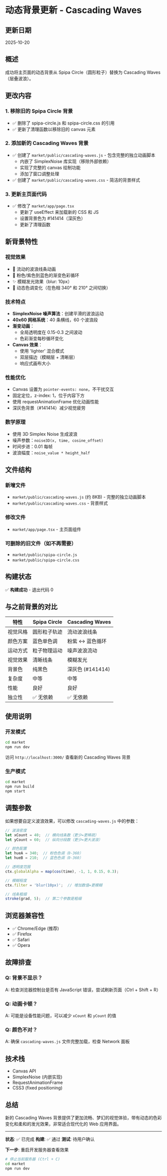 # 动态背景更新 - Cascading Waves

## 更新日期
2025-10-20

## 概述
成功将主页面的动态背景从 Spipa Circle（圆形粒子）替换为 Cascading Waves（层叠波浪）。

## 更改内容

### 1. 移除旧的 Spipa Circle 背景
- ✅ 删除了 spipa-circle.js 和 spipa-circle.css 的引用
- ✅ 更新了清理函数以移除旧的 canvas 元素

### 2. 添加新的 Cascading Waves 背景
- ✅ 创建了 `market/public/cascading-waves.js` - 包含完整的独立动画脚本
  - 内嵌了 SimplexNoise 库实现（移除外部依赖）
  - 实现了完整的 canvas 绘制功能
  - 添加了窗口调整处理
- ✅ 创建了 `market/public/cascading-waves.css` - 简洁的背景样式

### 3. 更新主页面代码
- ✅ 修改了 `market/app/page.tsx`
  - 更新了 useEffect 来加载新的 CSS 和 JS
  - 设置背景色为 #141414（深灰色）
  - 更新了清理函数

## 新背景特性

### 视觉效果
- 🌊 流动的波浪线条动画
- 🎨 粉色/紫色到蓝色的渐变色彩循环
- ✨ 模糊发光效果（blur: 10px）
- 🌈 动态色调变化（在色相 340° 和 210° 之间切换）

### 技术特点
- **SimplexNoise 噪声算法**：创建平滑的波浪运动
- **40x60 网格系统**：40 条横线，60 个波浪段
- **渐变动画**：
  - 全局透明度在 0.15-0.3 之间波动
  - 色彩渐变每秒循环变化
- **Canvas 效果**：
  - 使用 'lighter' 混合模式
  - 双层描边（模糊层 + 清晰层）
  - 响应式画布大小

### 性能优化
- Canvas 设置为 `pointer-events: none`，不干扰交互
- 固定定位，z-index: 1，位于内容下方
- 使用 requestAnimationFrame 优化动画性能
- 深灰色背景（#141414）减少视觉疲劳

### 数学原理
- 使用 3D Simplex Noise 生成波浪
- 噪声参数：`noise3D(x, time, cosine_offset)`
- 时间步进：0.01 每帧
- 波浪幅度：`noise_value * height_half`

## 文件结构

### 新增文件
- `market/public/cascading-waves.js` (约 8KB) - 完整的独立动画脚本
- `market/public/cascading-waves.css` - 背景样式

### 修改文件
- `market/app/page.tsx` - 主页面组件

### 可删除的旧文件（如不再需要）
- `market/public/spipa-circle.js`
- `market/public/spipa-circle.css`

## 构建状态
✅ **构建成功** - 退出代码 0

## 与之前背景的对比

| 特性 | Spipa Circle | Cascading Waves |
|------|--------------|-----------------|
| 视觉风格 | 圆形粒子轨迹 | 流动波浪线条 |
| 颜色方案 | 蓝色单色调 | 粉紫 ↔ 蓝色循环 |
| 运动方式 | 粒子物理运动 | 噪声波浪流动 |
| 视觉效果 | 清晰线条 | 模糊发光 |
| 背景色 | 纯黑色 | 深灰色 (#141414) |
| 复杂度 | 中等 | 中等 |
| 性能 | 良好 | 良好 |
| 独立性 | ✅ 无依赖 | ✅ 无依赖 |

## 使用说明

### 开发模式
```bash
cd market
npm run dev
```

访问 `http://localhost:3000/` 查看新的 Cascading Waves 背景

### 生产模式
```bash
cd market
npm run build
npm start
```

## 调整参数

如果想要自定义波浪效果，可以修改 `cascading-waves.js` 中的参数：

```javascript
// 波浪密度
let xCount = 40;  // 横向线条数（更少=更稀疏）
let yCount = 60;  // 纵向分段数（更少=更大波浪）

// 颜色配置
let hueA = 340;  // 粉色色调（0-360）
let hueB = 210;  // 蓝色色调（0-360）

// 透明度范围
ctx.globalAlpha = map(cos(time), -1, 1, 0.15, 0.3);

// 模糊程度
ctx.filter = 'blur(10px)';  // 增加数值=更模糊

// 线条粗细
stroke(grad, 5);  // 第二个参数是粗细
```

## 浏览器兼容性
- ✅ Chrome/Edge (推荐)
- ✅ Firefox
- ✅ Safari
- ✅ Opera

## 故障排查

### Q: 背景不显示？
A: 检查浏览器控制台是否有 JavaScript 错误，尝试刷新页面（Ctrl + Shift + R）

### Q: 动画卡顿？
A: 可能是设备性能问题，可以减少 `xCount` 和 `yCount` 的值

### Q: 颜色不对？
A: 确保 `cascading-waves.js` 文件完整加载，检查 Network 面板

## 技术栈
- Canvas API
- SimplexNoise (内嵌实现)
- RequestAnimationFrame
- CSS3 (fixed positioning)

## 总结
新的 Cascading Waves 背景提供了更加流畅、梦幻的视觉体验，带有动态的色彩变化和柔和的发光效果，非常适合现代化的 Web 应用界面。

---

**状态**: ✅ 已完成
**构建**: ✅ 通过
**测试**: 待用户确认

**下一步**: 重启开发服务器查看效果
```bash
# 停止当前服务器 (Ctrl + C)
cd market
npm run dev
```

